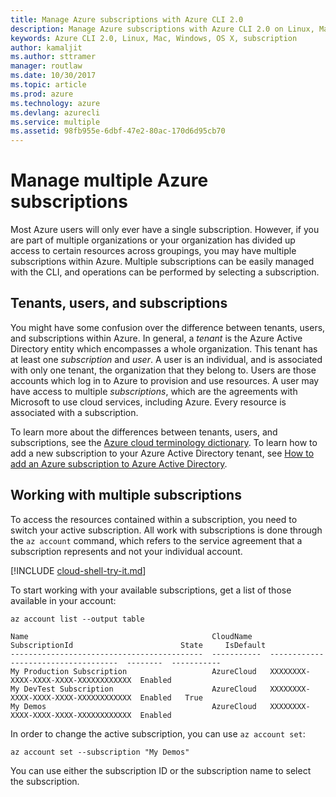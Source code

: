```yaml
---
title: Manage Azure subscriptions with Azure CLI 2.0
description: Manage Azure subscriptions with Azure CLI 2.0 on Linux, Mac, or Windows.
keywords: Azure CLI 2.0, Linux, Mac, Windows, OS X, subscription
author: kamaljit
ms.author: sttramer
manager: routlaw
ms.date: 10/30/2017
ms.topic: article
ms.prod: azure
ms.technology: azure
ms.devlang: azurecli
ms.service: multiple
ms.assetid: 98fb955e-6dbf-47e2-80ac-170d6d95cb70
---
```


# Manage multiple Azure subscriptions

Most Azure users will only ever have a single subscription. However, if you are part of multiple organizations or your organization has
divided up access to certain resources across groupings, you may have multiple subscriptions within Azure. Multiple subscriptions can
be easily managed with the CLI, and operations can be performed by selecting a subscription.

## Tenants, users, and subscriptions

You might have some confusion over the difference between tenants, users, and subscriptions within Azure. In general, a _tenant_ is the Azure Active Directory
entity which encompasses a whole organization. This tenant has at least one _subscription_ and _user_. A user is an individual, and is associated with only
one tenant, the organization that they belong to. Users are those accounts which log in to Azure to provision and use resources. A user may have access to multiple _subscriptions_,
which are the agreements with Microsoft to use cloud services, including Azure. Every resource is associated with a subscription.

To learn more about the differences between tenants, users, and subscriptions, see the [Azure cloud terminology dictionary](/azure/azure-glossary-cloud-terminology).
To learn how to add a new subscription to your Azure Active Directory tenant, see [How to add an Azure subscription to Azure Active Directory](/azure/active-directory/active-directory-how-subscriptions-associated-directory).

## Working with multiple subscriptions

To access the resources contained within a subscription, you need to switch your active subscription. All work with subscriptions is done through the `az account` command, which
refers to the service agreement that a subscription represents and not your individual account.

[!INCLUDE [cloud-shell-try-it.md](includes/cloud-shell-try-it.md)]

To start working with your available subscriptions, get a list of those available in your account:

```azurecli-interactive
az account list --output table
```

```Output
Name                                         CloudName    SubscriptionId                        State     IsDefault
-------------------------------------------  -----------  ------------------------------------  --------  -----------
My Production Subscription                   AzureCloud   XXXXXXXX-XXXX-XXXX-XXXX-XXXXXXXXXXXX  Enabled
My DevTest Subscription                      AzureCloud   XXXXXXXX-XXXX-XXXX-XXXX-XXXXXXXXXXXX  Enabled   True
My Demos                                     AzureCloud   XXXXXXXX-XXXX-XXXX-XXXX-XXXXXXXXXXXX  Enabled
```

In order to change the active subscription, you can use `az account set`:

```azurecli-interactive
az account set --subscription "My Demos"
```

You can use either the subscription ID or the subscription name to select the subscription.

